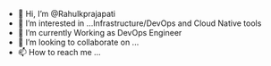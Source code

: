 - 👋 Hi, I’m @Rahulkprajapati
- 👀 I’m interested in ...Infrastructure/DevOps and Cloud Native tools
- 🌱 I’m currently Working as DevOps Engineer
- 💞️ I’m looking to collaborate on ...
- 📫 How to reach me ...

<!---
Rahulkprajapati/Rahulkprajapati is a ✨ special ✨ repository because its `README.md` (this file) appears on your GitHub profile.
You can click the Preview link to take a look at your changes.
--->
